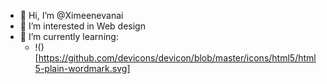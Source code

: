 - 👋 Hi, I’m @Ximeenevanai
- 👀 I’m interested in Web design
- 🌱 I’m currently learning:
    + !()[https://github.com/devicons/devicon/blob/master/icons/html5/html5-plain-wordmark.svg]



